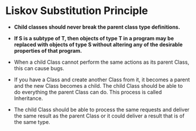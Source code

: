 # Liskov Substitution Principle

- **Child classes should never break the parent class type definitions.**
- **If S is a subtype of T, then objects of type T in a program may be replaced with objects of type S without altering any of the desirable properties of that program.**



- When a child Class cannot perform the same actions as its parent Class, this can cause bugs.
- If you have a Class and create another Class from it, it becomes a parent and the new Class becomes a child. The child Class should be able to do everything the parent Class can do. This process is called Inheritance.
- The child Class should be able to process the same requests and deliver the same result as the parent Class or it could deliver a result that is of the same type.
